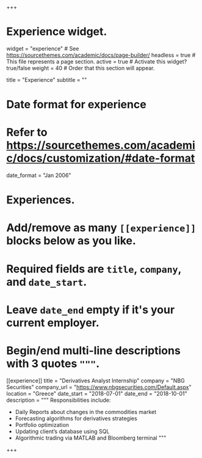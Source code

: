 +++
# Experience widget.
widget = "experience"  # See https://sourcethemes.com/academic/docs/page-builder/
headless = true  # This file represents a page section.
active = true  # Activate this widget? true/false
weight = 40  # Order that this section will appear.

title = "Experience"
subtitle = ""

# Date format for experience
#   Refer to https://sourcethemes.com/academic/docs/customization/#date-format
date_format = "Jan 2006"

# Experiences.
#   Add/remove as many `[[experience]]` blocks below as you like.
#   Required fields are `title`, `company`, and `date_start`.
#   Leave `date_end` empty if it's your current employer.
#   Begin/end multi-line descriptions with 3 quotes `"""`.
[[experience]]
  title = "Derivatives Analyst Internship"
  company = "NBG Securities"
  company_url = "https://www.nbgsecurities.com/Default.aspx"
  location = "Greece"
  date_start = "2018-07-01"
  date_end = "2018-10-01"
  description = """
  Responsibilities include:
  
  * Daily Reports about changes in the commodities market
  * Forecasting algorithms for derivatives strategies
  * Portfolio optimization
  * Updating client’s database using SQL 
  * Algorithmic trading via MATLAB and Bloomberg terminal
  """

+++
